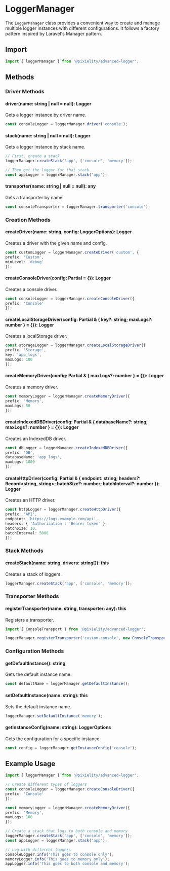 # LoggerManager

The `LoggerManager` class provides a convenient way to create and manage multiple logger instances with different configurations. It follows a factory pattern inspired by Laravel's Manager pattern.

## Import

```typescript
import { loggerManager } from '@pixielity/advanced-logger';
```

## Methods

### Driver Methods

#### driver(name: string | null = null): Logger

Gets a logger instance by driver name.

```typescript
const consoleLogger = loggerManager.driver('console');
```

#### stack(name: string | null = null): Logger

Gets a logger instance by stack name.

```typescript
// First, create a stack
loggerManager.createStack('app', ['console', 'memory']);

// Then get the logger for that stack
const appLogger = loggerManager.stack('app');
```

#### transporter(name: string | null = null): any

Gets a transporter by name.

```typescript
const consoleTransporter = loggerManager.transporter('console');
```

### Creation Methods

#### createDriver(name: string, config: LoggerOptions): Logger

Creates a driver with the given name and config.

```typescript
const customLogger = loggerManager.createDriver('custom', {
prefix: 'Custom',
minLevel: 'debug'
});
```

#### createConsoleDriver(config: Partial<LoggerOptions> = {}): Logger

Creates a console driver.

```typescript
const consoleLogger = loggerManager.createConsoleDriver({
prefix: 'Console'
});
```

#### createLocalStorageDriver(config: Partial<LoggerOptions> & { key?: string; maxLogs?: number } = {}): Logger

Creates a localStorage driver.

```typescript
const storageLogger = loggerManager.createLocalStorageDriver({
prefix: 'Storage',
key: 'app_logs',
maxLogs: 100
});
```

#### createMemoryDriver(config: Partial<LoggerOptions> & { maxLogs?: number } = {}): Logger

Creates a memory driver.

```typescript
const memoryLogger = loggerManager.createMemoryDriver({
prefix: 'Memory',
maxLogs: 50
});
```

#### createIndexedDBDriver(config: Partial<LoggerOptions> & { databaseName?: string; maxLogs?: number } = {}): Logger

Creates an IndexedDB driver.

```typescript
const dbLogger = loggerManager.createIndexedDBDriver({
prefix: 'DB',
databaseName: 'app_logs',
maxLogs: 1000
});
```

#### createHttpDriver(config: Partial<LoggerOptions> & { endpoint: string; headers?: Record<string, string>; batchSize?: number; batchInterval?: number }): Logger

Creates an HTTP driver.

```typescript
const httpLogger = loggerManager.createHttpDriver({
prefix: 'API',
endpoint: 'https://logs.example.com/api',
headers: { 'Authorization': 'Bearer token' },
batchSize: 10,
batchInterval: 5000
});
```

### Stack Methods

#### createStack(name: string, drivers: string[]): this

Creates a stack of loggers.

```typescript
loggerManager.createStack('app', ['console', 'memory']);
```

### Transporter Methods

#### registerTransporter(name: string, transporter: any): this

Registers a transporter.

```typescript
import { ConsoleTransport } from '@pixielity/advanced-logger';

loggerManager.registerTransporter('custom-console', new ConsoleTransport());
```

### Configuration Methods

#### getDefaultInstance(): string

Gets the default instance name.

```typescript
const defaultName = loggerManager.getDefaultInstance();
```

#### setDefaultInstance(name: string): this

Sets the default instance name.

```typescript
loggerManager.setDefaultInstance('memory');
```

#### getInstanceConfig(name: string): LoggerOptions

Gets the configuration for a specific instance.

```typescript
const config = loggerManager.getInstanceConfig('console');
```

## Example Usage

```typescript
import { loggerManager } from '@pixielity/advanced-logger';

// Create different types of loggers
const consoleLogger = loggerManager.createConsoleDriver({
prefix: 'Console'
});

const memoryLogger = loggerManager.createMemoryDriver({
prefix: 'Memory',
maxLogs: 100
});

// Create a stack that logs to both console and memory
loggerManager.createStack('app', ['console', 'memory']);
const appLogger = loggerManager.stack('app');

// Log with different loggers
consoleLogger.info('This goes to console only');
memoryLogger.info('This goes to memory only');
appLogger.info('This goes to both console and memory');
